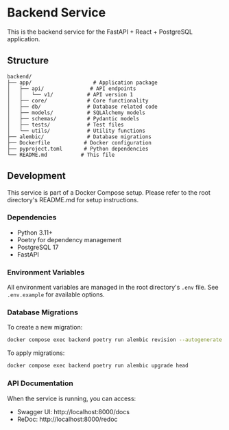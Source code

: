 # Backend Service

This is the backend service for the FastAPI + React + PostgreSQL application.

## Structure

```
backend/
├── app/                    # Application package
│   ├── api/               # API endpoints
│   │   └── v1/           # API version 1
│   ├── core/             # Core functionality
│   ├── db/               # Database related code
│   ├── models/           # SQLAlchemy models
│   ├── schemas/          # Pydantic models
│   ├── tests/            # Test files
│   └── utils/            # Utility functions
├── alembic/              # Database migrations
├── Dockerfile           # Docker configuration
├── pyproject.toml       # Python dependencies
└── README.md           # This file
```

## Development

This service is part of a Docker Compose setup. Please refer to the root directory's README.md for setup instructions.

### Dependencies

- Python 3.11+
- Poetry for dependency management
- PostgreSQL 17
- FastAPI

### Environment Variables

All environment variables are managed in the root directory's `.env` file. See `.env.example` for available options.

### Database Migrations

To create a new migration:

```bash
docker compose exec backend poetry run alembic revision --autogenerate -m "description"
```

To apply migrations:

```bash
docker compose exec backend poetry run alembic upgrade head
```

### API Documentation

When the service is running, you can access:
- Swagger UI: http://localhost:8000/docs
- ReDoc: http://localhost:8000/redoc